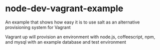 node-dev-vagrant-example
========================

An example that shows how easy it is to use salt as an alternative provisioning system for Vagrant


Vagrant up will provision an environment with node.js, coffeescript, npm, and mysql with an example database and test environment
